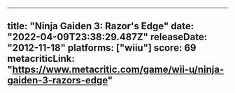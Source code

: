 
---
title: "Ninja Gaiden 3: Razor's Edge"
date: "2022-04-09T23:38:29.487Z"
releaseDate: "2012-11-18"
platforms: ["wiiu"]
score: 69
metacriticLink: "https://www.metacritic.com/game/wii-u/ninja-gaiden-3-razors-edge"
---
